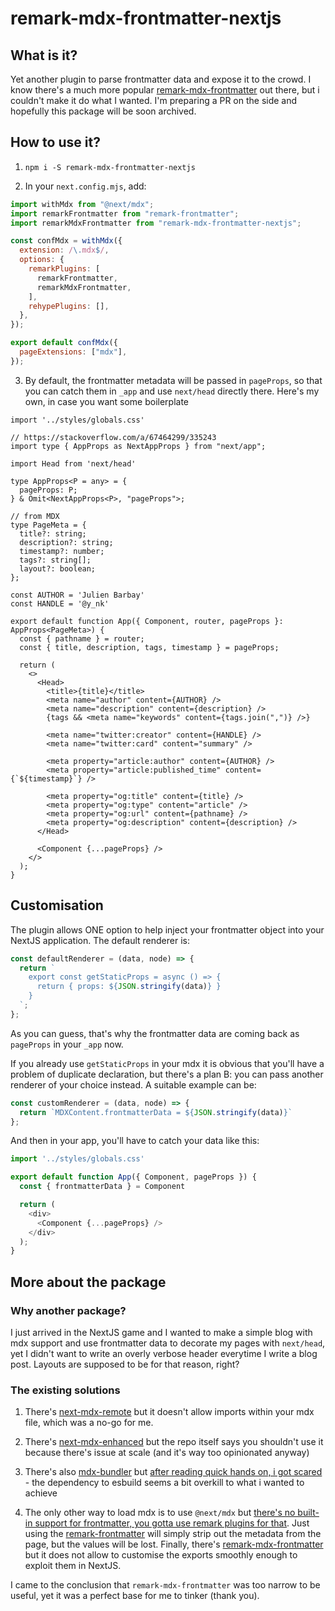 # remark-mdx-frontmatter-nextjs

## What is it?

Yet another plugin to parse frontmatter data and expose it to the crowd. I know there's a much more popular [remark-mdx-frontmatter](https://github.com/remcohaszing/remark-mdx-frontmatter) out there, but i couldn't make it do what I wanted. I'm preparing a PR on the side and hopefully this package will be soon archived.

## How to use it?

1. `npm i -S remark-mdx-frontmatter-nextjs`

2. In your `next.config.mjs`, add:

  ```js
  import withMdx from "@next/mdx";
  import remarkFrontmatter from "remark-frontmatter";
  import remarkMdxFrontmatter from "remark-mdx-frontmatter-nextjs";

  const confMdx = withMdx({
    extension: /\.mdx$/,
    options: {
      remarkPlugins: [
        remarkFrontmatter,
        remarkMdxFrontmatter,
      ],
      rehypePlugins: [],
    },
  });

  export default confMdx({
    pageExtensions: ["mdx"],
  });
  ```

3. By default, the frontmatter metadata will be passed in `pageProps`, so that you can catch them in `_app` and use `next/head` directly there. Here's my own, in case you want some boilerplate

  ```tsx
  import '../styles/globals.css'

  // https://stackoverflow.com/a/67464299/335243
  import type { AppProps as NextAppProps } from "next/app";

  import Head from 'next/head'

  type AppProps<P = any> = {
    pageProps: P;
  } & Omit<NextAppProps<P>, "pageProps">;

  // from MDX
  type PageMeta = {
    title?: string;
    description?: string;
    timestamp?: number;
    tags?: string[];
    layout?: boolean;
  };

  const AUTHOR = 'Julien Barbay'
  const HANDLE = '@y_nk'

  export default function App({ Component, router, pageProps }: AppProps<PageMeta>) {
    const { pathname } = router;
    const { title, description, tags, timestamp } = pageProps;

    return (
      <>
        <Head>
          <title>{title}</title>
          <meta name="author" content={AUTHOR} />
          <meta name="description" content={description} />
          {tags && <meta name="keywords" content={tags.join(",")} />}

          <meta name="twitter:creator" content={HANDLE} />
          <meta name="twitter:card" content="summary" />

          <meta property="article:author" content={AUTHOR} />
          <meta property="article:published_time" content={`${timestamp}`} />

          <meta property="og:title" content={title} />
          <meta property="og:type" content="article" />
          <meta property="og:url" content={pathname} />
          <meta property="og:description" content={description} />
        </Head>

        <Component {...pageProps} />
      </>
    );
  }
  ```

## Customisation

The plugin allows ONE option to help inject your frontmatter object into your NextJS application. The default renderer is:

```js
const defaultRenderer = (data, node) => {
  return `
    export const getStaticProps = async () => {
      return { props: ${JSON.stringify(data)} }
    }
  `;
};
```

As you can guess, that's why the frontmatter data are coming back as `pageProps` in your `_app` now.

If you already use `getStaticProps` in your mdx it is obvious  that you'll have a problem of duplicate declaration, but there's a plan B: you can pass another renderer of your choice instead. A suitable example can be:

```js
const customRenderer = (data, node) => {
  return `MDXContent.frontmatterData = ${JSON.stringify(data)}`
};
```

And then in your app, you'll have to catch your data like this:

```js
import '../styles/globals.css'

export default function App({ Component, pageProps }) {
  const { frontmatterData } = Component

  return (
    <div>
      <Component {...pageProps} />
    </div>
  );
}
```

## More about the package

### Why another package?

I just arrived in the NextJS game and I wanted to make a simple blog with mdx support and use frontmatter data to decorate my pages with `next/head`, yet I didn't want to write an overly verbose header everytime I write a blog post. Layouts are supposed to be for that reason, right?

### The existing solutions

1. There's [next-mdx-remote](https://github.com/hashicorp/next-mdx-remote) but it doesn't allow imports within your mdx file, which was a no-go for me.

2. There's [next-mdx-enhanced](https://github.com/hashicorp/next-mdx-enhanced) but the repo itself says you shouldn't use it because there's issue at scale (and it's way too opinionated anyway)

3. There's also [mdx-bundler](https://github.com/kentcdodds/mdx-bundler) but [after reading quick hands on, i got scared](https://hackernoon.com/how-to-use-mdx-bundler-with-nextjs) - the dependency to esbuild seems a bit overkill to what i wanted to achieve

4. The only other way to load mdx is to use `@next/mdx` but [there's no built-in support for frontmatter, you gotta use remark plugins for that](https://nextjs.org/docs/advanced-features/using-mdx#frontmatter). Just using the [remark-frontmatter](https://github.com/remarkjs/remark-frontmatter) will simply strip out the metadata from the page, but the values will be lost. Finally, there's [remark-mdx-frontmatter](https://github.com/remcohaszing/remark-mdx-frontmatter) but it does not allow to customise the exports smoothly enough to exploit them in NextJS.

I came to the conclusion that `remark-mdx-frontmatter` was too narrow to be useful, yet it was a perfect base for me to tinker (thank you).
